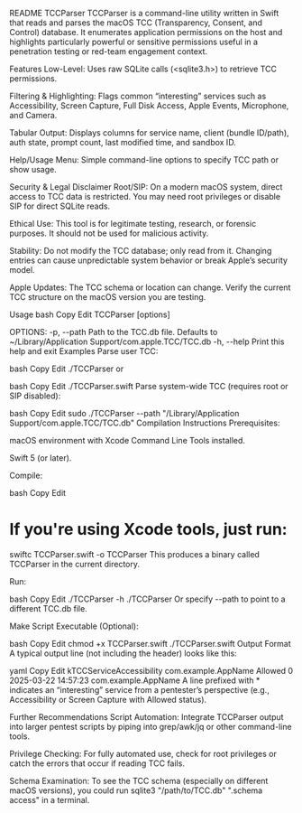 README
TCCParser
TCCParser is a command-line utility written in Swift that reads and parses the macOS TCC (Transparency, Consent, and Control) database. It enumerates application permissions on the host and highlights particularly powerful or sensitive permissions useful in a penetration testing or red-team engagement context.

Features
Low-Level: Uses raw SQLite calls (<sqlite3.h>) to retrieve TCC permissions.

Filtering & Highlighting: Flags common “interesting” services such as Accessibility, Screen Capture, Full Disk Access, Apple Events, Microphone, and Camera.

Tabular Output: Displays columns for service name, client (bundle ID/path), auth state, prompt count, last modified time, and sandbox ID.

Help/Usage Menu: Simple command-line options to specify TCC path or show usage.

Security & Legal Disclaimer
Root/SIP: On a modern macOS system, direct access to TCC data is restricted. You may need root privileges or disable SIP for direct SQLite reads.

Ethical Use: This tool is for legitimate testing, research, or forensic purposes. It should not be used for malicious activity.

Stability: Do not modify the TCC database; only read from it. Changing entries can cause unpredictable system behavior or break Apple’s security model.

Apple Updates: The TCC schema or location can change. Verify the current TCC structure on the macOS version you are testing.

Usage
bash
Copy
Edit
TCCParser [options]

OPTIONS:
  -p, --path <path>   Path to the TCC.db file. Defaults to
                      ~/Library/Application Support/com.apple.TCC/TCC.db
  -h, --help          Print this help and exit
Examples
Parse user TCC:

bash
Copy
Edit
./TCCParser
or

bash
Copy
Edit
./TCCParser.swift
Parse system-wide TCC (requires root or SIP disabled):

bash
Copy
Edit
sudo ./TCCParser --path "/Library/Application Support/com.apple.TCC/TCC.db"
Compilation Instructions
Prerequisites:

macOS environment with Xcode Command Line Tools installed.

Swift 5 (or later).

Compile:

bash
Copy
Edit
# If you're using Xcode tools, just run:
swiftc TCCParser.swift -o TCCParser
This produces a binary called TCCParser in the current directory.

Run:

bash
Copy
Edit
./TCCParser -h
./TCCParser
Or specify --path to point to a different TCC.db file.

Make Script Executable (Optional):

bash
Copy
Edit
chmod +x TCCParser.swift
./TCCParser.swift
Output Format
A typical output line (not including the header) looks like this:

yaml
Copy
Edit
  kTCCServiceAccessibility            com.example.AppName                  Allowed    0          2025-03-22 14:57:23  com.example.AppName
A line prefixed with * indicates an “interesting” service from a pentester’s perspective (e.g., Accessibility or Screen Capture with Allowed status).

Further Recommendations
Script Automation: Integrate TCCParser output into larger pentest scripts by piping into grep/awk/jq or other command-line tools.

Privilege Checking: For fully automated use, check for root privileges or catch the errors that occur if reading TCC fails.

Schema Examination: To see the TCC schema (especially on different macOS versions), you could run sqlite3 "/path/to/TCC.db" ".schema access" in a terminal.

